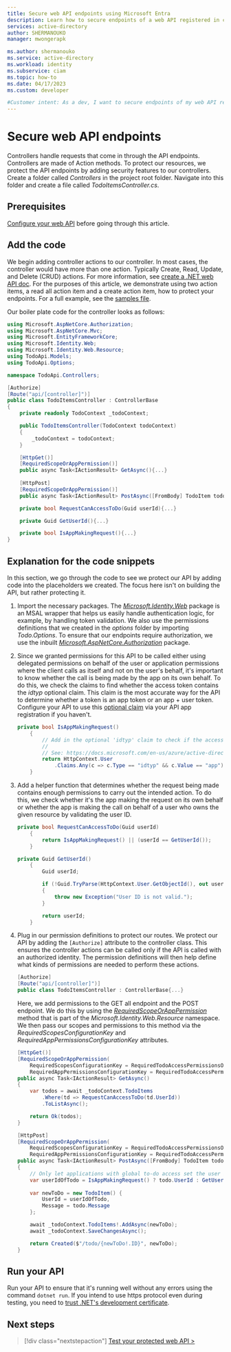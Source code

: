 ```yaml
---
title: Secure web API endpoints using Microsoft Entra
description: Learn how to secure endpoints of a web API registered in customer's tenant using Microoft Entra
services: active-directory
author: SHERMANOUKO
manager: mwongerapk

ms.author: shermanouko
ms.service: active-directory
ms.workload: identity
ms.subservice: ciam
ms.topic: how-to
ms.date: 04/17/2023
ms.custom: developer

#Customer intent: As a dev, I want to secure endpoints of my web API registered in the customer's tenant using Microsoft Entra.
---
```


# Secure web API endpoints

Controllers handle requests that come in through the API endpoints. Controllers are made of Action methods. To protect our resources, we protect the API endpoints by adding security features to our controllers. Create a folder called *Controllers* in the project root folder. Navigate into this folder and create a file called *TodoItemsController.cs*.

## Prerequisites

[Configure your web API](how-to-protect-web-api-dotnet-core-prepare-api.md) before going through this article.

## Add the code

We begin adding controller actions to our controller. In most cases, the controller would have more than one action. Typically Create, Read, Update, and Delete (CRUD) actions. For more information, see [create a .NET web API doc](/aspnet/core/tutorials/first-web-api?view=aspnetcore-7.0&tabs=visual-studio-code#scaffold-a-controller). For the purposes of this article, we demonstrate using two action items, a read all action item and a create action item, how to protect your endpoints. For a full example, see the [samples file](https://github.com/Azure-Samples/ms-identity-ciam-dotnet-tutorial/blob/ApiAspNetCoreApiToDoSample/2-Authorization/1-call-own-api-aspnet-core-mvc/ToDoListApi/Controllers/ToDoController.cs).

Our boiler plate code for the controller looks as follows:

```csharp
using Microsoft.AspNetCore.Authorization;
using Microsoft.AspNetCore.Mvc;
using Microsoft.EntityFrameworkCore;
using Microsoft.Identity.Web;
using Microsoft.Identity.Web.Resource;
using TodoApi.Models;
using TodoApi.Options;

namespace TodoApi.Controllers;

[Authorize]
[Route("api/[controller]")]
public class TodoItemsController : ControllerBase
{
    private readonly TodoContext _todoContext;

    public TodoItemsController(TodoContext todoContext)
    {
        _todoContext = todoContext;
    }

    [HttpGet()]
    [RequiredScopeOrAppPermission()]
    public async Task<IActionResult> GetAsync(){...}
    
    [HttpPost]
    [RequiredScopeOrAppPermission()]
    public async Task<IActionResult> PostAsync([FromBody] TodoItem todo){...}

    private bool RequestCanAccessToDo(Guid userId){...}

    private Guid GetUserId(){...}

    private bool IsAppMakingRequest(){...}
}
```

## Explanation for the code snippets

In this section, we go through the code to see we protect our API by adding code into the placeholders we created. The focus here isn't on building the API, but rather protecting it.

1. Import the necessary packages. The [*Microsoft.Identity.Web*](/azure/active-directory/develop/microsoft-identity-web) package is an MSAL wrapper that helps us easily handle authentication logic, for example, by handling token validation. We also use the permissions definitions that we created in the *options* folder by importing *Todo.Options*. To ensure that our endpoints require authorization, we use the inbuilt [*Microsoft.AspNetCore.Authorization*](/dotnet/api/microsoft.aspnetcore.authorization) package.

1. Since we granted permissions for this API to be called either using delegated permissions on behalf of the user or application permissions where the client calls as itself and not on the user's behalf, it's important to know whether the call is being made by the app on its own behalf. To do this, we check the claims to find whether the access token contains the *idtyp* optional claim. This claim is the most accurate way for the API to determine whether a token is an app token or an app + user token. Configure your API to use this [optional claim](/azure/active-directory/develop/active-directory-optional-claims) via your API app registration if you haven't.

    ```csharp
    private bool IsAppMakingRequest()
        {
            // Add in the optional 'idtyp' claim to check if the access token is coming from an application or user.
            //
            // See: https://docs.microsoft.com/en-us/azure/active-directory/develop/active-directory-optional-claims
            return HttpContext.User
                .Claims.Any(c => c.Type == "idtyp" && c.Value == "app");
        }
    ```

1. Add a helper function that determines whether the request being made contains enough permissions to carry out the intended action. To do this, we check whether it's the app making the request on its own behalf or whether the app is making the call on behalf of a user who owns the given resource by validating the user ID.

    ```csharp
    private bool RequestCanAccessToDo(Guid userId)
        {
            return IsAppMakingRequest() || (userId == GetUserId());
        }

    private Guid GetUserId()
        {
            Guid userId;

            if (!Guid.TryParse(HttpContext.User.GetObjectId(), out userId))
            {
                throw new Exception("User ID is not valid.");
            }

            return userId;
        }
    ```

1. Plug in our permission definitions to protect our routes. We protect our API by adding the `[Authorize]` attribute to the controller class. This ensures the controller actions can be called only if the API is called with an authorized identity. The permission definitions will then help define what kinds of permissions are needed to perform these actions.

    ```csharp
    [Authorize]
    [Route("api/[controller]")]
    public class TodoItemsController : ControllerBase{...}
    ```

    Here, we add permissions to the GET all endpoint and the POST endpoint. We do this by using the [*RequiredScopeOrAppPermission*](/dotnet/api/microsoft.identity.web.resource.requiredscopeorapppermissionattribute) method that is part of the *Microsoft.Identity.Web.Resource* namespace. We then pass our scopes and permissions to this method via the *RequiredScopesConfigurationKey* and *RequiredAppPermissionsConfigurationKey* attributes.

    ```csharp
    [HttpGet()]
    [RequiredScopeOrAppPermission(
        RequiredScopesConfigurationKey = RequiredTodoAccessPermissionsOptions.RequiredDelegatedTodoReadClaimsKey,
        RequiredAppPermissionsConfigurationKey = RequiredTodoAccessPermissionsOptions.RequiredApplicationTodoReadWriteClaimsKey)]
    public async Task<IActionResult> GetAsync()
    {
        var todos = await _todoContext.TodoItems
            .Where(td => RequestCanAccessToDo(td.UserId))
            .ToListAsync();

        return Ok(todos);
    }
    
    [HttpPost]
    [RequiredScopeOrAppPermission(
        RequiredScopesConfigurationKey = RequiredTodoAccessPermissionsOptions.RequiredDelegatedTodoWriteClaimsKey,
        RequiredAppPermissionsConfigurationKey = RequiredTodoAccessPermissionsOptions.RequiredApplicationTodoReadWriteClaimsKey)]
    public async Task<IActionResult> PostAsync([FromBody] TodoItem todo)
    {
        // Only let applications with global to-do access set the user ID or to-do's
        var userIdOfTodo = IsAppMakingRequest() ? todo.UserId : GetUserId();
  
        var newToDo = new TodoItem() {
            UserId = userIdOfTodo,
            Message = todo.Message
        };

        await _todoContext.TodoItems!.AddAsync(newToDo);
        await _todoContext.SaveChangesAsync();   
    
        return Created($"/todo/{newToDo!.ID}", newToDo);
    }
    ```

## Run your API

Run your API to ensure that it's running well without any errors using the command `dotnet run`. If you intend to use https protocol even during testing, you need to [trust .NET's development certificate](/aspnet/core/tutorials/first-web-api#test-the-project).

## Next steps

> [!div class="nextstepaction"]
> [Test your protected web API >](how-to-protect-web-api-dotnet-core-test-api.md)
